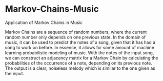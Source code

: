 # Markov-Chains-Music
Application of Markov Chains in Music

Markov Chains are a sequence of random numbers, where the current random number only depends on one previous state. 
In the domain of music, it can be used to predict the notes of a song, given that it has had a song to work on before.
In essence, it allows for some amount of machine learning probabilistic modeling of music.
With the notes of the input song, 
we can construct an adjacency matrix for a Markov Chain by calculating the probabilities of the occurrence of a note,
depending on its previous note. The output is a clear, noiseless melody which is similar to the one given as the input.

